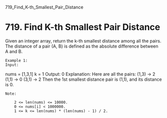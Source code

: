 719_Find_K-th_Smallest_Pair_Distance
# 719. Find K-th Smallest Pair Distance

Given an integer array, return the k-th smallest distance among all the pairs. The
        distance of a pair (A, B) is defined as the absolute difference between A and B. 

    Example 1:
    Input:
nums = [1,3,1]
k = 1
Output: 0
Explanation:
Here are all the pairs:
(1,3) -> 2
(1,1) -> 0
(3,1) -> 2
Then the 1st smallest distance pair is (1,1), and its distance is 0.

    

    Note:
    
        2 <= len(nums) <= 10000.
        0 <= nums[i] < 1000000.
        1 <= k <= len(nums) * (len(nums) - 1) / 2.